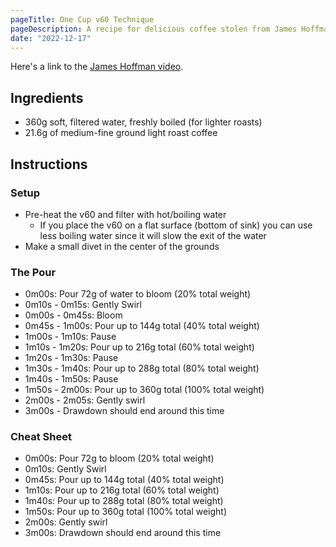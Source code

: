 ```yaml
---
pageTitle: One Cup v60 Technique
pageDescription: A recipe for delicious coffee stolen from James Hoffman.
date: "2022-12-17"
---
```


Here's a link to the [James Hoffman video](https://youtu.be/1oB1oDrDkHM).

## Ingredients

* 360g soft, filtered water, freshly boiled (for lighter roasts)
* 21.6g of medium-fine ground light roast coffee

## Instructions

### Setup
* Pre-heat the v60 and filter with hot/boiling water
    * If you place the v60 on a flat surface (bottom of sink) you can use less boiling water since it will slow the exit of the water
* Make a small divet in the center of the grounds

### The Pour
* 0m00s: Pour 72g of water to bloom (20% total weight)
* 0m10s - 0m15s: Gently Swirl
* 0m00s - 0m45s: Bloom
* 0m45s - 1m00s: Pour up to 144g total (40% total weight)
* 1m00s - 1m10s: Pause
* 1m10s - 1m20s: Pour up to 216g total (60% total weight)
* 1m20s - 1m30s: Pause
* 1m30s - 1m40s: Pour up to 288g total (80% total weight)
* 1m40s - 1m50s: Pause
* 1m50s - 2m00s: Pour up to 360g total (100% total weight)
* 2m00s - 2m05s: Gently swirl
* 3m00s - Drawdown should end around this time

### Cheat Sheet
* 0m00s: Pour 72g to bloom (20% total weight)
* 0m10s: Gently Swirl
* 0m45s: Pour up to 144g total (40% total weight)
* 1m10s: Pour up to 216g total (60% total weight)
* 1m40s: Pour up to 288g total (80% total weight)
* 1m50s: Pour up to 360g total (100% total weight)
* 2m00s: Gently swirl
* 3m00s: Drawdown should end around this time
